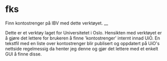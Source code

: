 # fks
Finn kontostrenger på IBV med dette verktøyet.
__

Dette er et verktøy laget for Universitetet i Oslo. Hensikten med verktøyet er å gjøre det lettere for brukeren å finne 'kontostrenger' internt innad UiO.
En tekstfil med en liste over kontostrenger blir publisert og oppdatert på UiO's nettside regelmessig da henter jeg denne og gjør det lettere med et enkelt GUI å finne disse.
